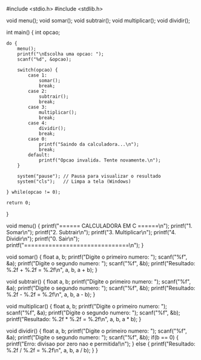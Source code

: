 #include <stdio.h>
#include <stdlib.h>

void menu();
void somar();
void subtrair();
void multiplicar();
void dividir();

int main() {
    int opcao;

    do {
        menu();
        printf("\nEscolha uma opcao: ");
        scanf("%d", &opcao);

        switch(opcao) {
            case 1:
                somar();
                break;
            case 2:
                subtrair();
                break;
            case 3:
                multiplicar();
                break;
            case 4:
                dividir();
                break;
            case 0:
                printf("Saindo da calculadora...\n");
                break;
            default:
                printf("Opcao invalida. Tente novamente.\n");
        }

        system("pause"); // Pausa para visualizar o resultado
        system("cls");   // Limpa a tela (Windows)

    } while(opcao != 0);

    return 0;
}

void menu() {
    printf("====== CALCULADORA EM C ======\n");
    printf("1. Somar\n");
    printf("2. Subtrair\n");
    printf("3. Multiplicar\n");
    printf("4. Dividir\n");
    printf("0. Sair\n");
    printf("==============================\n");
}

void somar() {
    float a, b;
    printf("Digite o primeiro numero: ");
    scanf("%f", &a);
    printf("Digite o segundo numero: ");
    scanf("%f", &b);
    printf("Resultado: %.2f + %.2f = %.2f\n", a, b, a + b);
}

void subtrair() {
    float a, b;
    printf("Digite o primeiro numero: ");
    scanf("%f", &a);
    printf("Digite o segundo numero: ");
    scanf("%f", &b);
    printf("Resultado: %.2f - %.2f = %.2f\n", a, b, a - b);
}

void multiplicar() {
    float a, b;
    printf("Digite o primeiro numero: ");
    scanf("%f", &a);
    printf("Digite o segundo numero: ");
    scanf("%f", &b);
    printf("Resultado: %.2f * %.2f = %.2f\n", a, b, a * b);
}

void dividir() {
    float a, b;
    printf("Digite o primeiro numero: ");
    scanf("%f", &a);
    printf("Digite o segundo numero: ");
    scanf("%f", &b);
    if(b == 0) {
        printf("Erro: divisao por zero nao e permitida!\n");
    } else {
        printf("Resultado: %.2f / %.2f = %.2f\n", a, b, a / b);
    }
}

